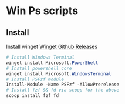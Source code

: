 # Win Ps scripts

## Install

Install winget [Winget Github Releases](https://github.com/microsoft/winget-cli/releases)

```powershell
# Install Windows Terminal
winget install Microsoft.PowerShell
# Install powershell core
winget install Microsoft.WindowsTerminal
# Install PSFzf module
Install-Module -Name PSFzf -AllowPrerelease
# Install fzf && fd via scoop for the above
scoop install fzf fd
```
